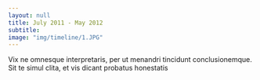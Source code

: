 ```yaml
---
layout: null
title: July 2011 - May 2012
subtitle:
image: "img/timeline/1.JPG"
---
```

Vix ne omnesque interpretaris, per ut menandri tincidunt conclusionemque. Sit te simul clita, et vis dicant probatus honestatis
